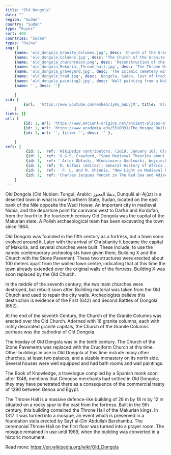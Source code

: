 ```yaml
---
title: "Old Dongola"
date: ""
region: "Sudan"
country: "Sudan" 
type: "Ruins"
sort: 400
countries: "Sudan"
types: "Ruins"
img: [
    {name: 'old_dongola_Granite_Columns.jpg', desc: 'Church of the Granite Columns in Old Dongola'},
    {name: 'old_dongola_Columns.jpg', desc: 'The Church of the Granite Columns'},
    {name: 'old_dongola_churchrecon.png', desc: 'Reconstruction of the Cruciform Church'},
    {name: 'old_dongola_Makuria,_Throne_hall.jpg', desc: 'The Throne Hall building'},
    {name: 'old_dongola_graveyard.jpg', desc: 'The Islamic cemetery with qubbas'},
    {name: 'old_dongola_trad.jpg', desc: 'Dongola, Sudan, last of traditional Nubian houses'},
    {name: 'old_dongola_painting2.jpg', desc: 'Wall painting from a Nubian church on display at the Khartoum Museum. It depicts the story from Daniel 3 of the three youths thrown into the furnace. ( Wikimedia Commons: https://en.wikipedia.org/wiki/File:Nubian_painting2.jpg )'},
    {name: '', desc: ''}

    ]
vid: [
        {url:  'https://www.youtube.com/embed/JyKu_aWLvjM', title: 'Old Dongola Sudan'}
    ]
links: []
url: [
        {id: 1, url: 'https://www.ancient-origins.net/ancient-places-africa/rich-history-ancient-nubian-kingdom-dongola-003387', title: 'The rich history of the ancient Nubian Kingdom of Dongola', desc: '' },
        {id: 1, url: 'https://www.academia.edu/5510091/The_Mosque_Building_in_Old_Dongola._Conservation_and_revitalization_project', title: 'The Mosque Building in Old Dongola. Conservation and revitalization project', desc: '' },
        {id: 1, url: '', title: '', desc: '' },

    ]
refs: [
         {id: 1,  ref: 'Wikipedia contributors. (2019, January 10). Old Dongola. In Wikipedia, The Free Encyclopedia. Retrieved 20:03, March 17, 2019, from ', url: 'https://en.wikipedia.org/w/index.php?title=Old_Dongola&oldid=877673856'},
         {id: 1,  ref: 'O.G.S. Crawford, "Some Medieval Theories about the Nile", Geographical Journal, 114 (1949), pp. 7f', url: 'https://www.jstor.org/stable/1789985?seq=1#page_scan_tab_contents'},
         {id: 1,  ref: ' Artur Obłuski, Włodzimierz Godlewski, Wojciech Kołątaj, Stanisław Medeksza, Cristobal Calaforra-Rzepka; The Mosque Building in Dongola. Conservation and Revitalization project; Polish Archaeology in the Mediterranean 22 (Research 2010); 2013; pp.248–272; ISSN 1234-5415 (Print), ISSN 2083-537X (Online)', url: ''},
         {id: 1,  ref: 'M. Elfasi (editor); General History of Africa III. Africa from the Seventh to the Eleventh Century; 1988; pp.199-201; ISBN 92-3-101 709-8', url: ''},
         {id: 1,  ref: ' P. L. and M. Shinnie, "New Light on Medieval Nubia", Journal of African History, 6 (1965), p. 265', url: 'https://www.jstor.org/stable/180167?seq=1#page_scan_tab_contents'},
         {id: 1,  ref: 'Charles Jacques Poncet in The Red Sea and Adjacent Countries, William Foster, editor (London: Hakluyt Society, 1949), pp. 99f.', url: ''}
    ]
---
```

Old Dongola (Old Nubian: Tungul; Arabic: دنقلا العجوز‎, Dunqulā al-ʿAjūz) is a deserted town in what is now Northern State, Sudan, located on the east bank of the Nile opposite the Wadi Howar. An important city in medieval Nubia, and the departure point for caravans west to Darfur and Kordofan, from the fourth to the fourteenth century Old Dongola was the capital of the Makurian state. A Polish archaeological team has been excavating the town since 1964.

Old Dongola was founded in the fifth century as a fortress, but a town soon evolved around it. Later with the arrival of Christianity it became the capital of Makuria, and several churches were built. These include, to use the names contemporary archeologists have given them, Building X and the Church with the Stone Pavement. These two structures were erected about 100 meters apart from the walled town centre, indicating that at this time the town already extended over the original walls of the fortress. Building X was soon replaced by the Old Church.

In the middle of the seventh century, the two main churches were destroyed, but rebuilt soon after. Building material was taken from the Old Church and used to repair the city walls. Archeologists believe this destruction is evidence of the First (642) and Second Battles of Dongola (652).

At the end of the seventh Century, the Church of the Granite Columns was erected over the Old Church. Adorned with 16 granite columns, each with richly decorated granite capitals, the Church of the Granite Columns perhaps was the cathedral of Old Dongola.

The heyday of Old Dongola was in the tenth century. The Church of the Stone Pavements was replaced with the Cruciform Church at this time. Other buildings in use in Old Dongola at this time include many other churches, at least two palaces, and a sizable monastery on its north side. Several houses were well equipped and had bath rooms and wall paintings.

The Book of Knowledge, a travelogue compiled by a Spanish monk soon after 1348, mentions that Genoese merchants had settled in Old Dongola; they may have penetrated there as a consequence of the commercial treaty of 1290 between Genoa and Egypt.

The Throne Hall is a massive defence-like building of 28 m by 18 m by 12 m situated on a rocky spur to the east from the fortress. Built in the 9th century, this building contained the Throne Hall of the Makurian kings. In 1317 it was turned into a mosque, an event which is preserved in a foundation stela erected by Sayf al-Din Abdullah Barshambu. The ceremonial Throne Hall on the first floor was turned into a prayer room. The mosque remained in use until 1969, when the building was converted in a historic monument.

Read more: https://en.wikipedia.org/wiki/Old_Dongola